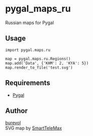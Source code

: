 # pygal_maps_ru  

Russian maps for Pygal

## Usage

~~~~
import pygal.maps.ru

map = pygal.maps.ru.Regions()
map.add('Data', {'KHM': 2, 'KYA': 5})
map.render_to_file('test.svg')

~~~~

## Requirements

* [Pygal](https://github.com/Kozea/pygal) 

## Author
[burevol](https://github.com/burevol)   
SVG map by [SmartTeleMax](https://github.com/SmartTeleMax)
